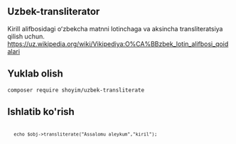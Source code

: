 ## Uzbek-transliterator

Kirill alifbosidagi oʻzbekcha matnni lotinchaga va aksincha transliteratsiya qilish uchun. https://uz.wikipedia.org/wiki/Vikipediya:O%CA%BBzbek_lotin_alifbosi_qoidalari

## Yuklab olish
<code>composer require shoyim/uzbek-transliterate</code>

## Ishlatib ko'rish
<code>
  <?php
    require_once 'src/global-var.php';
    require_once 'src/Transliterator.php';
    // Test
    $obj = new Transliteration\Transliterator();

    echo $obj->transliterate("Assalomu aleykum","kiril");
</code>
